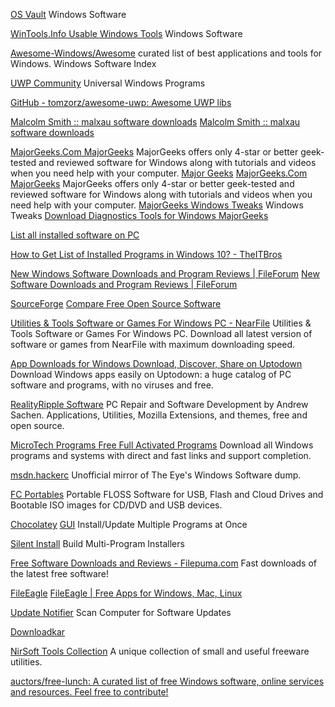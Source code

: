 
[OS Vault](https://osvault.weebly.com/directory.html)
Windows Software

[WinTools.Info Usable Windows Tools](https://www.wintools.info/)
Windows Software

[Awesome-Windows/Awesome](https://github.com/Awesome-Windows/Awesome)
curated list of best applications and tools for Windows.
Windows Software Index

[UWP Community](https://uwpcommunity.com/)
Universal Windows Programs

[GitHub - tomzorz/awesome-uwp: Awesome UWP libs](https://github.com/tomzorz/awesome-uwp)

[Malcolm Smith :: malxau software downloads](https://web.archive.org/web/20230125050517/https://www.malsmith.net)
[Malcolm Smith :: malxau software downloads](http://malsmith.net/)

[MajorGeeks.Com MajorGeeks](https://www.majorgeeks.com)
MajorGeeks offers only 4-star or better geek-tested and reviewed software for Windows along with tutorials and videos when you need help with your computer.
[Major Geeks](https://www.majorgeeks.com/content/page/top_freeware_picks.html)
[MajorGeeks.Com MajorGeeks](https://m.majorgeeks.com/)
MajorGeeks offers only 4-star or better geek-tested and reviewed software for Windows along with tutorials and videos when you need help with your computer.
[MajorGeeks Windows Tweaks](https://www.majorgeeks.com/files/details/majorgeeks_registry_tweaks.html)
Windows Tweaks
[Download Diagnostics Tools for Windows MajorGeeks](https://www.majorgeeks.com/mg/sortdate/diagnostics.html)

[List all installed software on PC](https://superuser.com/questions/447277/list-all-installed-software-on-pc)

[How to Get List of Installed Programs in Windows 10? - TheITBros](https://theitbros.com/how-to-get-list-of-installed-programs-in-windows-10/)

[New Windows Software Downloads and Program Reviews | FileForum](https://fileforum.com/browse/windows)
[New Software Downloads and Program Reviews | FileForum](https://fileforum.com/releases)

[SourceForge](https://sourceforge.net/)
[Compare Free Open Source Software](https://sourceforge.net/directory)

[Utilities & Tools Software or Games For Windows PC - NearFile](https://nearfile.com/category/utilities-tools)
Utilities & Tools Software or Games For Windows PC. Download all latest version of software or games from NearFile with maximum downloading speed.

[App Downloads for Windows Download, Discover, Share on Uptodown](https://en.uptodown.com/windows)
Download Windows apps easily on Uptodown: a huge catalog of PC software and programs, with no viruses and free.

[RealityRipple Software](https://realityripple.com)
PC Repair and Software Development by Andrew Sachen. Applications, Utilities, Mozilla Extensions, and themes, free and open source.

[MicroTech Programs Free Full Activated Programs](https://programs.themicrotech.net)
Download all Windows programs and systems with direct and fast links and support completion.

[msdn.hackerc](https://msdn.hackerc.at/)
Unofficial mirror of The Eye's Windows Software dump.

[FC Portables](https://www.fcportables.com)
Portable FLOSS Software for USB, Flash and Cloud Drives and Bootable ISO images for CD/DVD and USB devices.

[Chocolatey](https://chocolatey.org/)
[GUI](https://github.com/chocolatey/ChocolateyGUI)
Install/Update Multiple Programs at Once

[Silent Install](https://www.silentinstall.org/)
Build Multi-Program Installers

[Free Software Downloads and Reviews - Filepuma.com](https://www.filepuma.com/)
Fast downloads of the latest free software!

[FileEagle](https://www.fileeagle.com/)
[FileEagle | Free Apps for Windows, Mac, Linux](https://www.fileeagle.com/windows/all-categories)

[Update Notifier](http://cleansofts.org/view/update-notifier.html)
Scan Computer for Software Updates

[Downloadkar](https://downloadkar.ir/)

[NirSoft Tools Collection](https://www.nirsoft.net/)
A unique collection of small and useful freeware utilities.

[auctors/free-lunch: A curated list of free Windows software, online services and resources. Feel free to contribute!](https://github.com/auctors/free-lunch)
